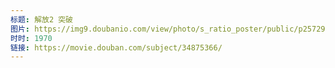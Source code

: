 ```yaml
---
标题: 解放2 突破
图片: https://img9.doubanio.com/view/photo/s_ratio_poster/public/p2572945856.jpg
时时: 1970
链接: https://movie.douban.com/subject/34875366/
---
```

